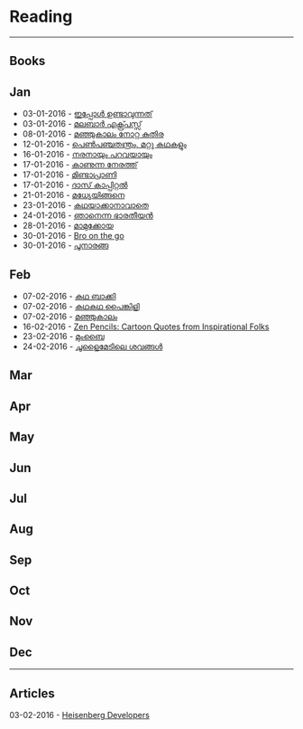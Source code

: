 # Reading
-----
## Books

## Jan
* 03-01-2016 - [ഇപ്പോൾ ഉണ്ടാവുന്നത് ](https://www.goodreads.com/book/show/28436524-ippol-undavunnath) 
* 03-01-2016 - [ മലബാർ എക്സ്പ്രസ്സ്](https://www.goodreads.com/book/show/28437301-malabar-express) 
* 08-01-2016 - [മഞ്ഞുകാലം നോറ്റ കുതിര](https://www.goodreads.com/book/show/15821308-manjukalam-notta-kuthira)
* 12-01-2016 - [പെണ്‍പഞ്ചതന്ത്രം, മറ്റു കഥകളും](https://www.goodreads.com/book/show/25396024-pen-panchathanthram-mattu-kathakalum)
* 16-01-2016 - [നരനായും പറവയായും](https://www.goodreads.com/book/show/16000604-naranayum-paravayayum)
* 17-01-2016 - [കാണുന്ന നേരത്ത്](https://www.goodreads.com/book/show/28593829-kanunna-nerathu)
* 17-01-2016 - [മിണ്ടാപ്രാണി](https://www.goodreads.com/book/show/28593866-mindaprani)
* 17-01-2016 - [ദാസ് കാപ്പിറ്റൽ](https://www.goodreads.com/book/show/13417685-das-capital)
* 21-01-2016 - [മധ്യേയിങ്ങനെ](https://www.goodreads.com/book/show/28655517-madhyeyingane)
* 23-01-2016 - [കഥയാക്കാനാവാതെ](https://www.goodreads.com/book/show/28700155-kadhayakkanavathe)
* 24-01-2016 - [ഞാനെന്ന ഭാരതീയന്‍](https://www.goodreads.com/book/show/28680216-njanenna-bharatheeyan)
* 28-01-2016 - [മാമുക്കോയ](https://www.goodreads.com/book/show/16204277-mamukkoya)
* 30-01-2016 - [Bro on the go](https://www.goodreads.com/book/show/7090433-bro-on-the-go)
* 30-01-2016 - [പൂനാരങ്ങ](https://www.goodreads.com/book/show/28807348-poonaranga)

## Feb
* 07-02-2016 - [കഥ ബാക്കി](https://www.goodreads.com/book/show/21936766-kadha-baki)
* 07-02-2016 - [കഥകഥ പൈങ്കിളി](https://www.goodreads.com/book/show/28975708-kadhakadhappainkili)
* 07-02-2016 - [മഞ്ഞുകാലം](https://www.goodreads.com/book/show/28973001-manjukalam)
* 16-02-2016 - [Zen Pencils: Cartoon Quotes from Inspirational Folks](https://www.goodreads.com/book/show/21411877-zen-pencils)
* 23-02-2016 - [മുംബൈ](https://www.goodreads.com/book/show/15786174-mumbai)
* 24-02-2016 - [ചൂളൈമേടിലെ ശവങ്ങള്‍ ](https://www.goodreads.com/book/show/13507815-choolaimedile-savangal)

## Mar

## Apr

## May

## Jun

## Jul

## Aug

## Sep

## Oct

## Nov

## Dec
-----
## Articles 
03-02-2016 - [Heisenberg Developers
](http://mikehadlow.blogspot.cl/2014/06/heisenberg-developers.html)
